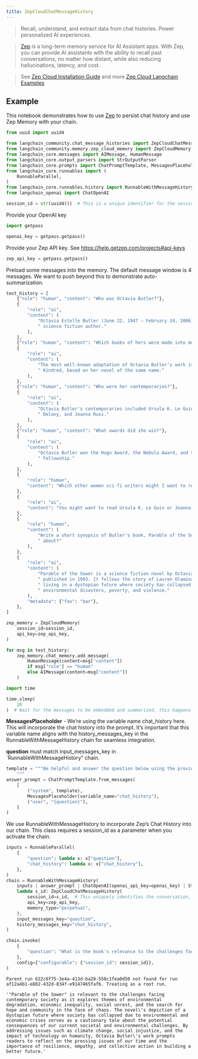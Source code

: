 ```yaml
---
title: ZepCloudChatMessageHistory
---
```


> Recall, understand, and extract data from chat histories. Power personalized AI experiences.

>[Zep](https://www.getzep.com) is a long-term memory service for AI Assistant apps.
> With Zep, you can provide AI assistants with the ability to recall past conversations, no matter how distant,
> while also reducing hallucinations, latency, and cost.

> See [Zep Cloud Installation Guide](https://help.getzep.com/sdks) and more [Zep Cloud Langchain Examples](https://github.com/getzep/zep-python/tree/main/examples)

## Example

This notebook demonstrates how to use [Zep](https://www.getzep.com/) to persist chat history and use Zep Memory with your chain.

```python
from uuid import uuid4

from langchain_community.chat_message_histories import ZepCloudChatMessageHistory
from langchain_community.memory.zep_cloud_memory import ZepCloudMemory
from langchain_core.messages import AIMessage, HumanMessage
from langchain_core.output_parsers import StrOutputParser
from langchain_core.prompts import ChatPromptTemplate, MessagesPlaceholder
from langchain_core.runnables import (
    RunnableParallel,
)
from langchain_core.runnables.history import RunnableWithMessageHistory
from langchain_openai import ChatOpenAI

session_id = str(uuid4())  # This is a unique identifier for the session
```

Provide your OpenAI key

```python
import getpass

openai_key = getpass.getpass()
```

Provide your Zep API key. See <https://help.getzep.com/projects#api-keys>

```python
zep_api_key = getpass.getpass()
```

Preload some messages into the memory. The default message window is 4 messages. We want to push beyond this to demonstrate auto-summarization.

```python
test_history = [
    {"role": "human", "content": "Who was Octavia Butler?"},
    {
        "role": "ai",
        "content": (
            "Octavia Estelle Butler (June 22, 1947 – February 24, 2006) was an American"
            " science fiction author."
        ),
    },
    {"role": "human", "content": "Which books of hers were made into movies?"},
    {
        "role": "ai",
        "content": (
            "The most well-known adaptation of Octavia Butler's work is the FX series"
            " Kindred, based on her novel of the same name."
        ),
    },
    {"role": "human", "content": "Who were her contemporaries?"},
    {
        "role": "ai",
        "content": (
            "Octavia Butler's contemporaries included Ursula K. Le Guin, Samuel R."
            " Delany, and Joanna Russ."
        ),
    },
    {"role": "human", "content": "What awards did she win?"},
    {
        "role": "ai",
        "content": (
            "Octavia Butler won the Hugo Award, the Nebula Award, and the MacArthur"
            " Fellowship."
        ),
    },
    {
        "role": "human",
        "content": "Which other women sci-fi writers might I want to read?",
    },
    {
        "role": "ai",
        "content": "You might want to read Ursula K. Le Guin or Joanna Russ.",
    },
    {
        "role": "human",
        "content": (
            "Write a short synopsis of Butler's book, Parable of the Sower. What is it"
            " about?"
        ),
    },
    {
        "role": "ai",
        "content": (
            "Parable of the Sower is a science fiction novel by Octavia Butler,"
            " published in 1993. It follows the story of Lauren Olamina, a young woman"
            " living in a dystopian future where society has collapsed due to"
            " environmental disasters, poverty, and violence."
        ),
        "metadata": {"foo": "bar"},
    },
]

zep_memory = ZepCloudMemory(
    session_id=session_id,
    api_key=zep_api_key,
)

for msg in test_history:
    zep_memory.chat_memory.add_message(
        HumanMessage(content=msg["content"])
        if msg["role"] == "human"
        else AIMessage(content=msg["content"])
    )

import time

time.sleep(
    10
)  # Wait for the messages to be embedded and summarized, this happens asynchronously.
```

**MessagesPlaceholder** - We’re using the variable name chat_history here. This will incorporate the chat history into the prompt.
It’s important that this variable name aligns with the history_messages_key in the RunnableWithMessageHistory chain for seamless integration.

**question** must match input_messages_key in `RunnableWithMessageHistory“ chain.

```python
template = """Be helpful and answer the question below using the provided context:
    """
answer_prompt = ChatPromptTemplate.from_messages(
    [
        ("system", template),
        MessagesPlaceholder(variable_name="chat_history"),
        ("user", "{question}"),
    ]
)
```

We use RunnableWithMessageHistory to incorporate Zep’s Chat History into our chain. This class requires a session_id as a parameter when you activate the chain.

```python
inputs = RunnableParallel(
    {
        "question": lambda x: x["question"],
        "chat_history": lambda x: x["chat_history"],
    },
)
chain = RunnableWithMessageHistory(
    inputs | answer_prompt | ChatOpenAI(openai_api_key=openai_key) | StrOutputParser(),
    lambda s_id: ZepCloudChatMessageHistory(
        session_id=s_id,  # This uniquely identifies the conversation, note that we are getting session id as chain configurable field
        api_key=zep_api_key,
        memory_type="perpetual",
    ),
    input_messages_key="question",
    history_messages_key="chat_history",
)
```

```python
chain.invoke(
    {
        "question": "What is the book's relevance to the challenges facing contemporary society?"
    },
    config={"configurable": {"session_id": session_id}},
)
```

```output
Parent run 622c6f75-3e4a-413d-ba20-558c1fea0d50 not found for run af12a4b1-e882-432d-834f-e9147465faf6. Treating as a root run.
```

```output
'"Parable of the Sower" is relevant to the challenges facing contemporary society as it explores themes of environmental degradation, economic inequality, social unrest, and the search for hope and community in the face of chaos. The novel\'s depiction of a dystopian future where society has collapsed due to environmental and economic crises serves as a cautionary tale about the potential consequences of our current societal and environmental challenges. By addressing issues such as climate change, social injustice, and the impact of technology on humanity, Octavia Butler\'s work prompts readers to reflect on the pressing issues of our time and the importance of resilience, empathy, and collective action in building a better future.'
```

```python

```
